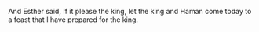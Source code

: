 And Esther said, If it please the king, let the king and Haman come today to a feast that I have prepared for the king.
